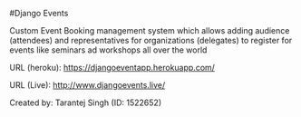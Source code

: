 #Django Events

Custom Event Booking management system which allows adding audience (attendees) and representatives for organizations (delegates) to register for events like seminars ad workshops all over the world

URL (heroku): https://djangoeventapp.herokuapp.com/

URL (Live): http://www.djangoevents.live/

Created by: Tarantej Singh (ID: 1522652)
